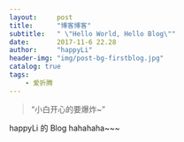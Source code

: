 ```yaml
---
layout:     post
title:      "博客博客"
subtitle:   " \"Hello World, Hello Blog\""
date:       2017-11-6 22.28
author:     "happyLi"
header-img: "img/post-bg-firstblog.jpg"
catalog: true
tags:
    - 爱折腾
---
```


> “小白开心的要爆炸~”




happyLi 的 Blog hahahaha~~~





